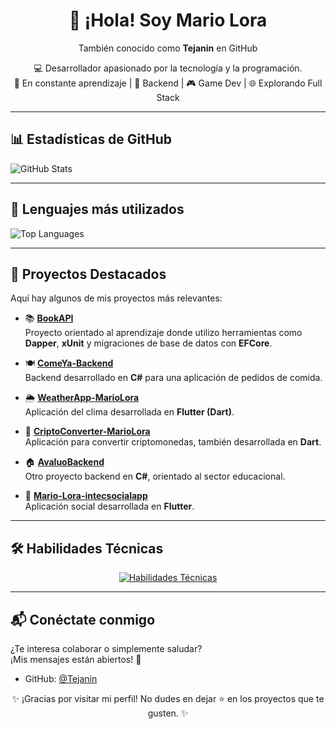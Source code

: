 <h1 align="center">👋 ¡Hola! Soy Mario Lora</h1>
<p align="center">También conocido como <strong>Tejanin</strong> en GitHub</p>

<p align="center">
  💻 Desarrollador apasionado por la tecnología y la programación.<br>
  🎯 En constante aprendizaje | 🚀 Backend | 🎮 Game Dev | 🌐 Explorando Full Stack
</p>

---

## 📊 Estadísticas de GitHub
  <img src="https://github-readme-stats.vercel.app/api?username=Tejanin&show_icons=true&theme=tokyonight" alt="GitHub Stats" />

---

## 🧪 Lenguajes más utilizados
  <img src="https://github-readme-stats.vercel.app/api/top-langs/?username=Tejanin&layout=compact&theme=tokyonight" alt="Top Languages" />

---

## 🚀 Proyectos Destacados

Aquí hay algunos de mis proyectos más relevantes:

- 📚 [**BookAPI**](https://github.com/Tejanin/BookAPI)  
  Proyecto orientado al aprendizaje donde utilizo herramientas como **Dapper**, **xUnit** y migraciones de base de datos con **EFCore**.

- 🍽️ [**ComeYa-Backend**](https://github.com/Tejanin/ComeYa-Backend)  
  Backend desarrollado en **C#** para una aplicación de pedidos de comida.

- 🌦️ [**WeatherApp-MarioLora**](https://github.com/Tejanin/WeatherApp-MarioLora)  
  Aplicación del clima desarrollada en **Flutter (Dart)**.

- 💱 [**CriptoConverter-MarioLora**](https://github.com/Tejanin/CriptoConverter-MarioLora)  
  Aplicación para convertir criptomonedas, también desarrollada en **Dart**.

- 🏠 [**AvaluoBackend**](https://github.com/Tejanin/AvaluoBackend)  
  Otro proyecto backend en **C#**, orientado al sector educacional.

- 📲 [**Mario-Lora-intecsocialapp**](https://github.com/Tejanin/Mario-Lora-intecsocialapp)  
  Aplicación social desarrollada en **Flutter**.

---

## 🛠️ Habilidades Técnicas

<p align="center">
  <a href="https://skillicons.dev">
    <img src="https://skillicons.dev/icons?i=cs,dart,js,flutter,unity,git" alt="Habilidades Técnicas" />
  </a>
</p>

---

## 📬 Conéctate conmigo

¿Te interesa colaborar o simplemente saludar?  
¡Mis mensajes están abiertos! 💬

- GitHub: [@Tejanin](https://github.com/Tejanin)

<p align="center">✨ ¡Gracias por visitar mi perfil! No dudes en dejar ⭐ en los proyectos que te gusten. ✨</p>

